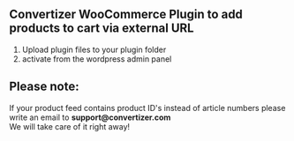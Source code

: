 <h2> Convertizer WooCommerce Plugin to add products to cart via external URL </h2>
<ol>
<li>Upload plugin files to your plugin folder</li>
<li>activate from the wordpress admin panel</li>
</ol>
<h2>Please note:</h2>
If your product feed contains product ID's instead of article numbers please write an email to <strong>support@convertizer.com</strong><br/>
We will take care of it right away!
